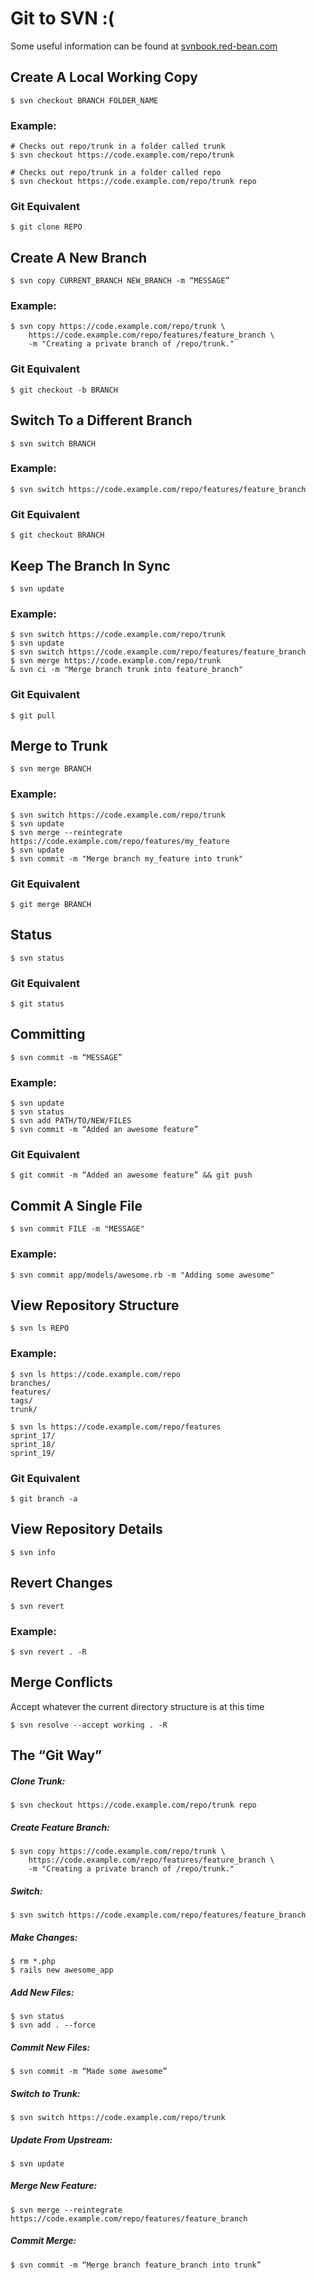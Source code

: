 # Git to SVN :(

Some useful information can be found at [svnbook.red-bean.com](http://svnbook.red-bean.com)

## Create A Local Working Copy

    $ svn checkout BRANCH FOLDER_NAME

### Example:

    # Checks out repo/trunk in a folder called trunk
    $ svn checkout https://code.example.com/repo/trunk

    # Checks out repo/trunk in a folder called repo
    $ svn checkout https://code.example.com/repo/trunk repo

### Git Equivalent

    $ git clone REPO

## Create A New Branch

    $ svn copy CURRENT_BRANCH NEW_BRANCH -m “MESSAGE”

### Example:

    $ svn copy https://code.example.com/repo/trunk \
        https://code.example.com/repo/features/feature_branch \
        -m "Creating a private branch of /repo/trunk."

### Git Equivalent

    $ git checkout -b BRANCH

## Switch To a Different Branch

    $ svn switch BRANCH

### Example:

    $ svn switch https://code.example.com/repo/features/feature_branch

### Git Equivalent

    $ git checkout BRANCH

## Keep The Branch In Sync

    $ svn update

### Example:

    $ svn switch https://code.example.com/repo/trunk
    $ svn update
    $ svn switch https://code.example.com/repo/features/feature_branch
    $ svn merge https://code.example.com/repo/trunk
    & svn ci -m "Merge branch trunk into feature_branch"

### Git Equivalent

    $ git pull

## Merge to Trunk

    $ svn merge BRANCH

### Example:

    $ svn switch https://code.example.com/repo/trunk
    $ svn update
    $ svn merge --reintegrate https://code.example.com/repo/features/my_feature
    $ svn update
    $ svn commit -m "Merge branch my_feature into trunk"

### Git Equivalent

    $ git merge BRANCH

## Status

    $ svn status

### Git Equivalent

    $ git status

## Committing

    $ svn commit -m “MESSAGE”

### Example:

    $ svn update
    $ svn status
    $ svn add PATH/TO/NEW/FILES
    $ svn commit -m “Added an awesome feature”

### Git Equivalent

    $ git commit -m “Added an awesome feature” && git push

## Commit A Single File

    $ svn commit FILE -m "MESSAGE"

### Example:

    $ svn commit app/models/awesome.rb -m "Adding some awesome"

## View Repository Structure

    $ svn ls REPO

### Example:

    $ svn ls https://code.example.com/repo
    branches/
    features/
    tags/
    trunk/

    $ svn ls https://code.example.com/repo/features
    sprint_17/
    sprint_18/
    sprint_19/

### Git Equivalent

    $ git branch -a

## View Repository Details

    $ svn info

## Revert Changes

    $ svn revert

### Example:

    $ svn revert . -R

## Merge Conflicts

Accept whatever the current directory structure is at this time

    $ svn resolve --accept working . -R

## The “Git Way”

##### Clone Trunk:

    $ svn checkout https://code.example.com/repo/trunk repo

##### Create Feature Branch:

    $ svn copy https://code.example.com/repo/trunk \
        https://code.example.com/repo/features/feature_branch \
        -m "Creating a private branch of /repo/trunk."

##### Switch:

    $ svn switch https://code.example.com/repo/features/feature_branch

##### Make Changes:

    $ rm *.php
    $ rails new awesome_app

##### Add New Files:

    $ svn status
    $ svn add . --force

##### Commit New Files:

    $ svn commit -m “Made some awesome”

##### Switch to Trunk:

    $ svn switch https://code.example.com/repo/trunk

##### Update From Upstream:

    $ svn update

##### Merge New Feature:

    $ svn merge --reintegrate https://code.example.com/repo/features/feature_branch

##### Commit Merge:

    $ svn commit -m “Merge branch feature_branch into trunk”